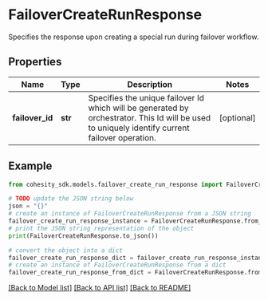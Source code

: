 # FailoverCreateRunResponse

Specifies the response upon creating a special run during failover workflow.

## Properties

Name | Type | Description | Notes
------------ | ------------- | ------------- | -------------
**failover_id** | **str** | Specifies the unique failover Id which will be generated by orchestrator. This Id will be used to uniquely identify current failover operation. | [optional] 

## Example

```python
from cohesity_sdk.models.failover_create_run_response import FailoverCreateRunResponse

# TODO update the JSON string below
json = "{}"
# create an instance of FailoverCreateRunResponse from a JSON string
failover_create_run_response_instance = FailoverCreateRunResponse.from_json(json)
# print the JSON string representation of the object
print(FailoverCreateRunResponse.to_json())

# convert the object into a dict
failover_create_run_response_dict = failover_create_run_response_instance.to_dict()
# create an instance of FailoverCreateRunResponse from a dict
failover_create_run_response_from_dict = FailoverCreateRunResponse.from_dict(failover_create_run_response_dict)
```
[[Back to Model list]](../README.md#documentation-for-models) [[Back to API list]](../README.md#documentation-for-api-endpoints) [[Back to README]](../README.md)


